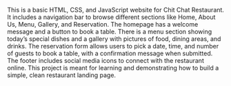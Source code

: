 This is a basic HTML, CSS, and JavaScript website for Chit Chat Restaurant. 
It includes a navigation bar to browse different sections like Home, About Us, Menu, Gallery, and Reservation. 
The homepage has a welcome message and a button to book a table. 
There is a menu section showing today’s special dishes and a gallery with pictures of food, dining areas, and drinks. 
The reservation form allows users to pick a date, time, and number of guests to book a table, with a confirmation message when submitted. 
The footer includes social media icons to connect with the restaurant online. 
This project is meant for learning and demonstrating how to build a simple, clean restaurant landing page.

